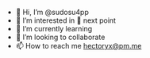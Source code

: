 - 👋 Hi, I’m @sudosu4pp
- 👀 I’m interested in 👀 next point
- 🌱 I’m currently learning
- 💞️ I’m looking to collaborate
- 📫 How to reach me hectoryx@pm.me

<!---
sudosu4pp/sudosu4pp is a ✨ special ✨ repository because its `README.md` (this file) appears on your GitHub profile.
You can click the Preview link to take a look at your changes.
--->
